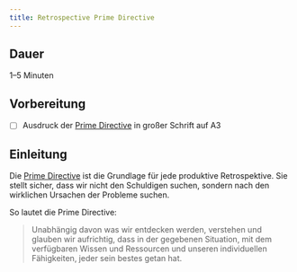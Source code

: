```yaml
---
title: Retrospective Prime Directive
---
```


## Dauer

1–5 Minuten

## Vorbereitung

- [ ] Ausdruck der [Prime Directive][kb_primedirective] in großer Schrift auf A3

## Einleitung

Die [Prime Directive][kb_primedirective] ist die Grundlage für jede produktive Retrospektive. Sie stellt sicher, dass wir nicht den Schuldigen suchen, sondern nach den wirklichen Ursachen der Probleme suchen.

So lautet die Prime Directive:

> Unabhängig davon was wir entdecken werden, verstehen und glauben wir aufrichtig, dass in der gegebenen Situation, mit dem verfügbaren Wissen und Ressourcen und unseren individuellen Fähigkeiten, jeder sein bestes getan hat.

[kb_primedirective]: /kb/retrospective-prime-directive
